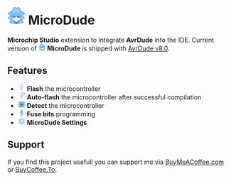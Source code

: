 # ![MicroDude](src/Resources/Icon.png) MicroDude

**Microchip Studio** extension to integrate **AvrDude** into the IDE. 
Current version of **![Flash](src/Resources/Icon_MicroDudeSettings.png) MicroDude** is shipped with [AvrDude v8.0](https://github.com/avrdudes/avrdude/releases/tag/v8.0).


## Features
- ![Flash](src/Resources/Icon_Flash.png) **Flash** the microcontroller
- ![AutoFlash](src/Resources/Icon_Flash_Auto.png) **Auto-flash** the microcontroller after successful compilation
- ![Check](src/Resources/Icon_Detect.png) **Detect** the microcontroller
- ![FuseBits](src/Resources/Icon_Fuse.png) **Fuse bits** programming
- ![MicroDudeSettings](src/Resources/Icon_Settings.png) **MicroDude Settings**


## Support
If you find this project usefull you can support me via [BuyMeACoffee.com](https://buymeacoffee.com/matekaj) or [BuyCoffee.To](ttps://buycoffee.to/matekaj).

